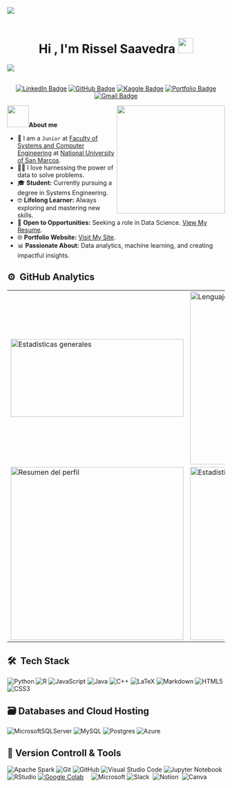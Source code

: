 <img src="https://user-images.githubusercontent.com/73097560/115834477-dbab4500-a447-11eb-908a-139a6edaec5c.gif"><br><br>
<h1 align="center"><b>Hi , I'm Rissel Saavedra </b><img src="https://media.giphy.com/media/hvRJCLFzcasrR4ia7z/giphy.gif" width="35"></h1>
<img src="https://user-images.githubusercontent.com/73097560/115834477-dbab4500-a447-11eb-908a-139a6edaec5c.gif"><br><br>

<div align="center">

[![LinkedIn Badge](https://img.shields.io/badge/-LinkedIn-blue?style=flat&logo=LinkedIn&logoColor=white&link=https://www.linkedin.com/in/rissel-saavedra-nieto)](https://www.linkedin.com/in/rissel-saavedra-nieto)  [![GitHub Badge](https://img.shields.io/badge/-GitHub-181717?style=flat&logo=GitHub&logoColor=white&link=https://github.com/Ka1laK)](https://github.com/Ka1laK)    [![Kaggle Badge](https://img.shields.io/badge/-Kaggle-20BEFF?style=flat&logo=Kaggle&logoColor=white&link=https://www.kaggle.com/ka1lak)](https://www.kaggle.com/ka1lak)    [![Portfolio Badge](https://img.shields.io/badge/-Portfolio-FF5722?style=flat&logo=Google-Chrome&logoColor=white&link=https://miperfil-risn.vercel.app/)](https://miperfil-risn.vercel.app/)  [![Gmail Badge](https://img.shields.io/badge/-Gmail-blue?style=flat&logo=Gmail&logoColor=white&link=mailto:rissel.saavedra@gmail.com)](mailto:rissel.saavedra@gmail.com)
</div>


<picture><img src = "https://github.com/7oSkaaa/7oSkaaa/blob/main/Images/about_me.gif?raw=true" width = 50px></picture>**About me**
<picture> <img align="right" src="https://github.com/7oSkaaa/7oSkaaa/blob/main/Images/Right_Side.gif?raw=true" width = 250px></picture>
<br>

- :school: I am a `Junior` at [Faculty of Systems and Computer Engineering](https://sistemas.unmsm.edu.pe/site/index.php) at [National University of San Marcos]([http://suez.edu.eg/ar/](https://unmsm.edu.pe/)).
- :technologist: I love harnessing the power of data to solve problems.  
- 🎓 **Student:** Currently pursuing a degree in Systems Engineering.  
- 🤓 **Lifelong Learner:** Always exploring and mastering new skills.  
- 💼 **Open to Opportunities:** Seeking a role in Data Science. [View My Resume](https://miperfil-risn.vercel.app//CV_2025_RISSEL_SAAVEDRA.pdf).  
- 🌐 **Portfolio Website:** [Visit My Site](https://miperfil-risn.vercel.app/).  
- 📊 **Passionate About:** Data analytics, machine learning, and creating impactful insights.  

## ⚙️ &nbsp;GitHub Analytics

<center>
<table>
  <tr>
    <td>
        <img height="180em" src="https://github-readme-stats-eight-theta.vercel.app/api?username=Ka1laK&show_icons=true&theme=algolia&include_all_commits=true&count_private=true"&theme=github_dark&cache_seconds=3600" alt="Estadísticas generales" width="400"/>
    </td>
    <td>
      <img src="https://github-readme-stats.vercel.app/api/top-langs/?username=Ka1laK&layout=compact&theme=github_dark&hide=html,css,jupyter%20notebook,handlebars&cache_seconds=3600" alt="Lenguajes de programación más usados" width="400"/>
    </td>
  </tr>
  <tr>
    <td>
      <img src="https://github-profile-summary-cards.vercel.app/api/cards/profile-details?username=Ka1laK&theme=github_dark" alt="Resumen del perfil" width="400"/>
    </td>
    <td>
      <img src="https://github-contributor-stats.vercel.app/api?username=Ka1laK&limit=5&theme=tokyonight&combine_all_yearly_contributions=true" alt="Estadísticas de contribuciones" width="400"/>
    </td>
  </tr>
</table>
</center>


## 🛠 &nbsp;Tech Stack
![Python](https://img.shields.io/badge/python-3670A0?style=for-the-badge&logo=python&logoColor=ffdd54)
![R](https://img.shields.io/badge/r-%23276DC3.svg?style=for-the-badge&logo=r&logoColor=white)
![JavaScript](https://img.shields.io/badge/javascript-%23323330.svg?style=for-the-badge&logo=javascript&logoColor=%23F7DF1E)
![Java](https://img.shields.io/badge/java-%23ED8B00.svg?style=for-the-badge&logo=openjdk&logoColor=white)
![C++](https://img.shields.io/badge/c++-%2300599C.svg?style=for-the-badge&logo=c%2B%2B&logoColor=white)
![LaTeX](https://img.shields.io/badge/latex-%23008080.svg?style=for-the-badge&logo=latex&logoColor=white)
![Markdown](https://img.shields.io/badge/markdown-%23000000.svg?style=for-the-badge&logo=markdown&logoColor=white)
![HTML5](https://img.shields.io/badge/html5-%23E34F26.svg?style=for-the-badge&logo=html5&logoColor=white)
![CSS3](https://img.shields.io/badge/css3-%231572B6.svg?style=for-the-badge&logo=css3&logoColor=white)
## 🗃  Databases and Cloud Hosting
![MicrosoftSQLServer](https://img.shields.io/badge/Microsoft%20SQL%20Server-CC2927?style=for-the-badge&logo=microsoft%20sql%20server&logoColor=white)
![MySQL](https://img.shields.io/badge/mysql-4479A1.svg?style=for-the-badge&logo=mysql&logoColor=white)
![Postgres](https://img.shields.io/badge/postgres-%23316192.svg?style=for-the-badge&logo=postgresql&logoColor=white)
![Azure](https://img.shields.io/badge/azure-%230072C6.svg?style=for-the-badge&logo=microsoftazure&logoColor=white)
## 🧰  Version Controll & Tools
![Apache Spark](https://img.shields.io/badge/Apache%20Spark-FDEE21?style=flat-square&logo=apachespark&logoColor=black)
![Git](https://img.shields.io/badge/git-%23F05033.svg?style=for-the-badge&logo=git&logoColor=white)
![GitHub](https://img.shields.io/badge/github-%23121011.svg?style=for-the-badge&logo=github&logoColor=white)
![Visual Studio Code](https://img.shields.io/badge/Visual%20Studio%20Code-0078d7.svg?style=for-the-badge&logo=visual-studio-code&logoColor=white)
![Jupyter Notebook](https://img.shields.io/badge/jupyter-%23FA0F00.svg?style=for-the-badge&logo=jupyter&logoColor=white)
![RStudio](https://img.shields.io/badge/RStudio-4285F4?style=for-the-badge&logo=rstudio&logoColor=white)
<a href="#"><img alt="Google Colab" src="https://img.shields.io/badge/Colab-F9AB00?style=for-the-badge&logo=googlecolab&color=525252"></a>&emsp;
![Microsoft](https://img.shields.io/badge/Microsoft-0078D4?style=for-the-badge&logo=microsoft&logoColor=white)
![Slack](https://img.shields.io/badge/Slack-4A154B?style=for-the-badge&logo=slack&logoColor=white)&nbsp;
![Notion](https://img.shields.io/badge/Notion-%23000000.svg?style=for-the-badge&logo=notion&logoColor=white)&nbsp;
![Canva](https://img.shields.io/badge/Canva-%2300C4CC.svg?style=for-the-badge&logo=Canva&logoColor=white)&nbsp;


